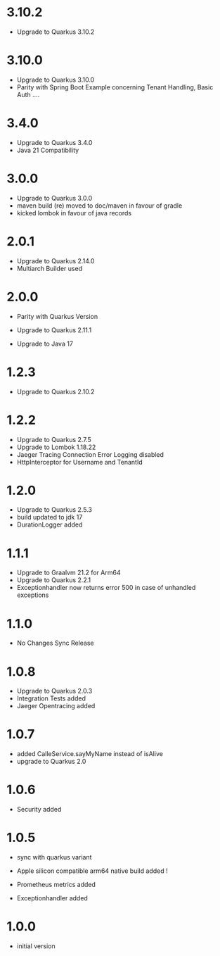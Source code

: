# 3.10.2
- Upgrade to Quarkus 3.10.2             

# 3.10.0
- Upgrade to Quarkus 3.10.0
- Parity with Spring Boot Example concerning Tenant Handling, Basic Auth ....

# 3.4.0
- Upgrade to Quarkus 3.4.0
- Java 21 Compatibility

# 3.0.0
- Upgrade to Quarkus 3.0.0
- maven build (re) moved to doc/maven in favour of gradle
- kicked lombok in favour of java records

# 2.0.1
- Upgrade to Quarkus 2.14.0
- Multiarch Builder used

# 2.0.0
- Parity with Quarkus Version

- Upgrade to Quarkus 2.11.1
- Upgrade to Java 17

# 1.2.3
- Upgrade to Quarkus 2.10.2

# 1.2.2    
- Upgrade to Quarkus 2.7.5
- Upgrade to Lombok 1.18.22
- Jaeger Tracing Connection Error Logging disabled
- HttpInterceptor for Username and TenantId

# 1.2.0
- Upgrade to Quarkus 2.5.3
- build updated to jdk 17
- DurationLogger added

# 1.1.1
- Upgrade to Graalvm 21.2 for Arm64
- Upgrade to Quarkus 2.2.1
- Exceptionhandler now returns error 500 in case of unhandled exceptions

# 1.1.0
- No Changes Sync Release

# 1.0.8
- Upgrade to Quarkus 2.0.3
- Integration Tests added
- Jaeger Opentracing added

# 1.0.7
- added CalleService.sayMyName instead of isAlive
- upgrade to Quarkus 2.0

# 1.0.6
- Security added

# 1.0.5
- sync with quarkus variant
  
- Apple silicon compatible arm64 native build added !         
- Prometheus metrics added
- Exceptionhandler added

# 1.0.0
- initial version